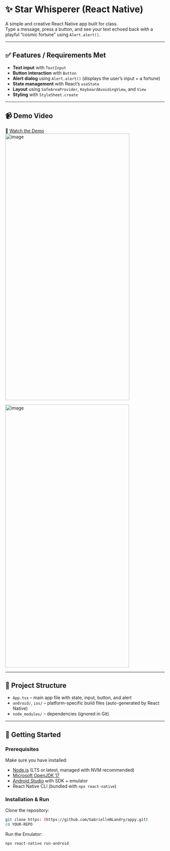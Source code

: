 # ✨ Star Whisperer (React Native)

A simple and creative React Native app built for class.  
Type a message, press a button, and see your text echoed back with a playful “cosmic fortune” using `Alert.alert()`.

---

## ✅ Features / Requirements Met
- **Text input** with `TextInput`
- **Button interaction** with `Button`
- **Alert dialog** using `Alert.alert()` (displays the user’s input + a fortune)
- **State management** with React’s `useState`
- **Layout** using `SafeAreaProvider`, `KeyboardAvoidingView`, and `View`
- **Styling** with `StyleSheet.create`

---

## 📹 Demo Video
🎥 [Watch the Demo]([https://YOUR-UNLISTED-YOUTUBE-LINK-HERE](https://vimeo.com/1110737640/c7b8ede5a6?ts=69610&share=copy))  
<img width="392" height="840" alt="image" src="https://github.com/user-attachments/assets/6dd58bca-5db1-412f-9a9d-6ba7d29b7ed8" />

<img width="391" height="828" alt="image" src="https://github.com/user-attachments/assets/8cb2e137-b35e-4cc0-ae24-c38bbeab45c5" />

---

## 📂 Project Structure
- `App.tsx` – main app file with state, input, button, and alert
- `android/`, `ios/` – platform-specific build files (auto-generated by React Native)
- `node_modules/` – dependencies (ignored in Git)

---

## 🚀 Getting Started

### Prerequisites
Make sure you have installed:
- [Node.js](https://nodejs.org/) (LTS or latest, managed with NVM recommended)
- [Microsoft OpenJDK 17](https://learn.microsoft.com/en-us/java/openjdk/download)
- [Android Studio](https://developer.android.com/studio) with SDK + emulator
- React Native CLI (bundled with `npx react-native`)

### Installation & Run
Clone the repository:
```bash
git clone https: (https://github.com/GabrielleNLandry/appy.git)
cd YOUR-REPO
```
Run the Emulator:
```bash
npx react-native run-android

